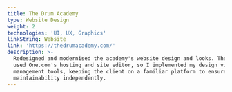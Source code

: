 ```yaml
---
title: The Drum Academy
type: Website Design
weight: 2
technologies: 'UI, UX, Graphics'
linkString: Website
link: 'https://thedrumacademy.com/'
description: >-
  Redesigned and modernised the academy's website design and looks. The client
  used One.com's hosting and site editor, so I implemented my design via their
  management tools, keeping the client on a familiar platform to ensure future
  maintainability independently.
---
```


